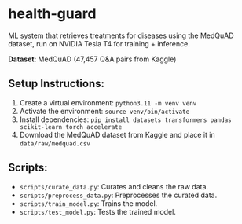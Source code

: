 # health-guard
ML system that retrieves treatments for diseases using the MedQuAD dataset, run on NVIDIA Tesla T4 for training + inference.

**Dataset**: MedQuAD (47,457 Q&A pairs from Kaggle)

## Setup Instructions:
  1. Create a virtual environment: `python3.11 -m venv venv`
  2. Activate the environment: `source venv/bin/activate`
  3. Install dependencies: `pip install datasets transformers pandas scikit-learn torch accelerate`
  4. Download the MedQuAD dataset from Kaggle and place it in `data/raw/medquad.csv`

## Scripts:
  - `scripts/curate_data.py`: Curates and cleans the raw data.
  - `scripts/preprocess_data.py`: Preprocesses the curated data.
  - `scripts/train_model.py`: Trains the model.
  - `scripts/test_model.py`: Tests the trained model.
